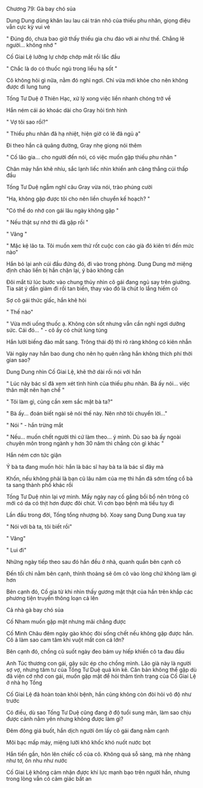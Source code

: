 




Chương 79: Gà bay chó sủa

Dung Dung dùng khăn lau lau cái trán nhỏ của thiếu phu nhân, giọng điệu vẫn cực kỳ vui vẻ

" Đúng đó, chưa bao giờ thấy thiếu gia chu đáo với ai như thế. Chẳng lẽ người... không nhớ "

Cố Giai Lệ lưỡng lự chớp chớp mắt rồi lắc đầu

" Chắc là do có thuốc ngủ trong liều hạ sốt "

Cô không hỏi gì nữa, nằm đó nghỉ ngơi. Chỉ vừa mới khỏe cho nên không được đi lung tung

Tống Tư Duệ ở Thiên Hạc, xử lý xong việc liền nhanh chóng trở về

Hắn ném cái áo khoác dài cho Gray hỏi tình hình

" Vợ tôi sao rồi?"

" Thiếu phu nhân đã hạ nhiệt, hiện giờ có lẽ đã ngủ ạ"

Đi theo hắn cả quãng đường, Gray nhẹ giọng nói thêm

" Cố lão gia... cho người đến nói, có việc muốn gặp thiếu phu nhân "


Chân mày hắn khẽ nhíu, sắc lạnh liếc nhìn khiến anh căng thẳng cúi thấp đầu

Tống Tư Duệ ngẫm nghĩ câu Gray vừa nói, trào phúng cười

"Ha, không gặp được tôi cho nên liền chuyển kế hoạch? "

"Có thể do nhớ con gái lâu ngày không gặp "

" Nếu thật sự nhớ thì đã gặp rồi "

" Vâng "

" Mặc kệ lão ta. Tôi muốn xem thử rốt cuộc con cáo già đó kiên trì đến mức nào"

Hắn bỏ lại anh cúi đầu đứng đó, đi vào trong phòng. Dung Dung mở miệng định chào liền bị hắn chặn lại, ý bảo không cần

Đôi mắt từ lúc bước vào chung thủy nhìn cô gái đang ngủ say trên giường. Tia sát ý dần giảm đi rồi tan biến, thay vào đó là chút lo lắng hiếm có

Sợ cô gái thức giấc, hắn khẽ hỏi

" Thế nào"

" Vừa mới uống thuốc ạ. Không còn sốt nhưng vẫn cần nghỉ ngơi dưỡng sức. Cái đó... " - cô ấy có chút lúng túng

Hắn lười biếng đảo mắt sang. Trông thái độ thì rõ ràng không có kiên nhẫn

Vài ngày nay hắn bao dung cho nên họ quên rằng hắn không thích phí thời gian sao?

Dung Dung nhìn Cố Giai Lệ, khẽ thở dài rồi nói với hắn

" Lúc nãy bác sĩ đã xem xét tình hình của thiếu phu nhân. Bà ấy nói... việc thân mật nên hạn chế "

" Tôi làm gì, cũng cần xem sắc mặt bà ta?"


" Bà ấy... đoán biết ngài sẽ nói thế này. Nên nhờ tôi chuyển lời..."

" Nói " - hắn trừng mắt

" Nếu... muốn chết người thì cứ làm theo... ý mình. Dù sao bà ấy ngoài chuyên môn trong ngành y hơn 30 năm thì chẳng còn gì khác "

Hắn ném cơn tức giận

Ý bà ta đang muốn hỏi: hắn là bác sĩ hay bà ta là bác sĩ đây mà

Khốn, nếu không phải là bạn cũ lâu năm của mẹ thì hắn đã sớm tống cổ bà ta sang thành phố khác rồi

Tống Tư Duệ nhìn lại vợ mình. Mấy ngày nay cố gắng bồi bổ nên trông cô mới có da có thịt hơn được đôi chút. Vì cơn bạo bệnh mà tiều tụy đi

Lần đầu trong đời, Tống tổng nhượng bộ. Xoay sang Dung Dung xua tay

" Nói với bà ta, tôi biết rồi"

" Vâng"

" Lui đi"

Những ngày tiếp theo sau đó hắn đều ở nhà, quanh quẩn bên cạnh cô

Đến tối chỉ nằm bên cạnh, thỉnh thoảng sẽ ôm cô vào lòng chứ không làm gì hơn

Bên cạnh đó, Cố gia từ khi nhìn thấy gương mặt thật của hắn trên khắp các phương tiện truyền thông loạn cả lên

Cả nhà gà bay chó sủa

Cố Nham muốn gặp mặt nhưng mãi chẳng được

Cố Minh Châu đêm ngày gào khóc đòi sống chết nếu không gặp được hắn. Cô ả làm sao cam tâm khi vuột mất con cá lớn?

Bên cạnh đó, chồng cũ suốt ngày đeo bám uy hiếp khiến cô ta đau đầu



Anh Túc thương con gái, gây sức ép cho chồng mình. Lão già này là người sợ vợ, nhưng tâm tư của Tống Tư Duệ quá kín kẽ. Căn bản không thể gặp dù đã viện cớ nhớ con gái, muốn gặp mặt để hỏi thăm tình trạng của Cố Giai Lệ ở nhà họ Tống



Cố Giai Lệ đã hoàn toàn khỏi bệnh, hắn cũng không còn đòi hỏi vô độ như trước

Có điều, dù sao Tống Tư Duệ cũng đang ở độ tuổi sung mãn, làm sao chịu được cảnh nằm yên nhưng không được làm gì?

Đêm đông giá buốt, hắn dịch người ôm lấy cô gái đang nằm cạnh

Môi bạc mấp máy, miệng lưỡi khô khốc khó nuốt nước bọt

Hắn tiến gần, hôn lên chiếc cổ của cô. Không quá sỗ sàng, mà nhẹ nhàng như tơ, ôn nhu như nước

Cố Giai Lệ không cảm nhận được khí lực mạnh bạo trên người hắn, nhưng trong lòng vẫn có cảm giác bất an




